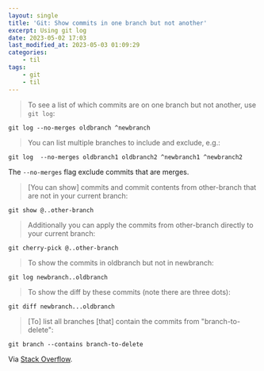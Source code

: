 ```yaml
---
layout: single
title: 'Git: Show commits in one branch but not another'
excerpt: Using git log
date: 2023-05-02 17:03
last_modified_at: 2023-05-03 01:09:29
categories:
    - til
tags:
    - git
    - til
---
```


> To see a list of which commits are on one branch but not another, use `git log`:

```shell
git log --no-merges oldbranch ^newbranch
```

> You can list multiple branches to include and exclude, e.g.:

```shell
git log  --no-merges oldbranch1 oldbranch2 ^newbranch1 ^newbranch2
```

The `--no-merges` flag exclude commits that are merges.

> \[You can show\] commits and commit contents from other-branch that are not in your current branch:

```shell
git show @..other-branch
```

> Additionally you can apply the commits from other-branch directly to your current branch:

```shell
git cherry-pick @..other-branch
```

> To show the commits in oldbranch but not in newbranch:

```shell
git log newbranch..oldbranch
```

> To show the diff by these commits (note there are three dots):

```shell
git diff newbranch...oldbranch
```

> \[To\] list all branches \[that\] contain the commits from "branch-to-delete":

```shell
git branch --contains branch-to-delete
```

Via [Stack Overflow](https://stackoverflow.com/questions/1710894/using-git-show-all-commits-that-are-in-one-branch-but-not-the-others).
